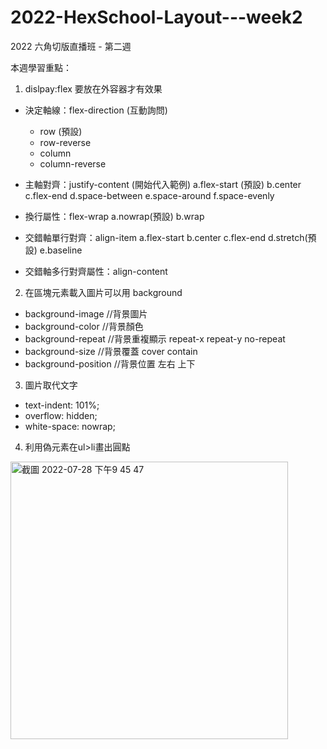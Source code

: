 # 2022-HexSchool-Layout---week2
2022 六角切版直播班 - 第二週

本週學習重點：

1. dislpay:flex 要放在外容器才有效果

  - 決定軸線：flex-direction (互動詢問)
    - row (預設)
    - row-reverse
    - column
    - column-reverse
  
  - 主軸對齊：justify-content (開始代入範例)
    a.flex-start (預設)
    b.center
    c.flex-end
    d.space-between
    e.space-around
    f.space-evenly
  
  - 換行屬性：flex-wrap
    a.nowrap(預設)
    b.wrap
  
  - 交錯軸單行對齊：align-item
    a.flex-start
    b.center
    c.flex-end
    d.stretch(預設)
    e.baseline

  - 交錯軸多行對齊屬性：align-content

2. 在區塊元素載入圖片可以用 background
 
  - background-image    //背景圖片 
  - background-color    //背景顏色
  - background-repeat   //背景重複顯示 repeat-x repeat-y no-repeat
  - background-size     //背景覆蓋 cover contain 
  - background-position //背景位置 左右 上下

3. 圖片取代文字
  
  - text-indent: 101%;
  - overflow: hidden;
  - white-space: nowrap;
  
4. 利用偽元素在ul>li畫出圓點
<img width="444" alt="截圖 2022-07-28 下午9 45 47" src="https://user-images.githubusercontent.com/106324011/181520865-d103b64e-fb78-4531-8575-0131e74380e1.png">
